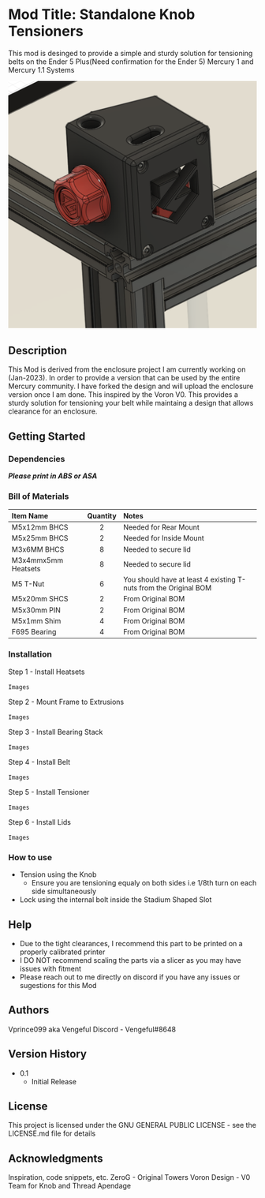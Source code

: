 # Mod Title: Standalone Knob Tensioners

This mod is desinged to provide a simple and sturdy solution for tensioning belts on the Ender 5 Plus(Need confirmation for the Ender 5) Mercury 1 and Mercury 1.1 Systems

!['Adjustable' mode](https://github.com/Vprince099/UserMods/blob/70ca9a4ffd59bd3d6dac79b1b4dd776309475bd6/Mercury_One/Vengeful/Standalone_Knob_Tensioners/images/Showcase_Image.PNG)

## Description

This Mod is derived from the enclosure project I am currently working on (Jan-2023). In order to provide a version that can be used by the entire Mercury community. I have forked the design and will upload the enclosure version once I am done. This inspired by the Voron V0. This provides a sturdy solution for tensioning your belt while maintaing a design that allows clearance for an enclosure.  

## Getting Started

### Dependencies

***Please print in ABS or ASA***

### Bill of Materials
Item Name | Quantity | Notes
| :--- | :---: | :---
M5x12mm BHCS | 2 | Needed for Rear Mount
M5x25mm BHCS | 2 | Needed for Inside Mount
M3x6MM BHCS | 8 | Needed to secure lid
M3x4mmx5mm Heatsets | 8 | Needed to secure lid
M5 T-Nut | 6 | You should have at least 4 existing T-nuts from the Original BOM
M5x20mm SHCS | 2 | From Original BOM
M5x30mm PIN | 2 | From Original BOM
M5x1mm Shim | 4 | From Original BOM
F695 Bearing | 4 | From Original BOM

### Installation

Step 1 - Install Heatsets

```
Images
```

Step 2 - Mount Frame to Extrusions

```
Images
```


Step 3 - Install Bearing Stack

```
Images
```

Step 4 - Install Belt

```
Images
```


Step 5 - Install Tensioner

```
Images
```

Step 6 - Install Lids

```
Images
```
### How to use

* Tension using the Knob
    * Ensure you are tensioning equaly on both sides i.e 1/8th turn on each side simultaneously
* Lock using the internal bolt inside the Stadium Shaped Slot


## Help

* Due to the tight clearances, I recommend this part to be printed on a properly calibrated printer
* I DO NOT recommend scaling the parts via a slicer as you may have issues with fitment
* Please reach out to me directly on discord if you have any issues or sugestions for this Mod 

## Authors

Vprince099 aka Vengeful Discord - Vengeful#8648

## Version History
    
* 0.1
    * Initial Release

## License

This project is licensed under the GNU GENERAL PUBLIC LICENSE - see the LICENSE.md file for details

## Acknowledgments

Inspiration, code snippets, etc.
ZeroG - Original Towers
Voron Design - V0 Team for Knob and Thread Apendage
